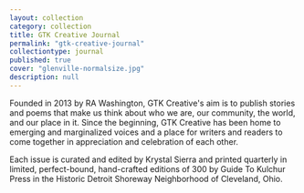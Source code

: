 ```yaml
---
layout: collection
category: collection
title: GTK Creative Journal
permalink: "gtk-creative-journal"
collectiontype: journal
published: true
cover: "glenville-normalsize.jpg"
description: null
---
```



Founded in 2013 by RA Washington, GTK Creative's aim is to publish stories and poems that make us think about who we are, our community, the world, and our place in it. Since the beginning, GTK Creative has been home to emerging and marginalized voices and a place for writers and readers to come together in appreciation and celebration of each other.

Each issue is curated and edited by Krystal Sierra and printed quarterly in limited, perfect-bound, hand-crafted editions of 300 by Guide To Kulchur Press in the Historic Detroit Shoreway Neighborhood of Cleveland, Ohio.
